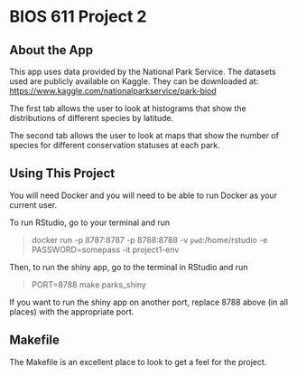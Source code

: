 BIOS 611 Project 2
=================

About the App
----------------
This app uses data provided by the National Park Service.
The datasets used are publicly available on Kaggle. They can be downloaded at: https://www.kaggle.com/nationalparkservice/park-biod

The first tab allows the user to look at histograms that show the distributions of different species by latitude.

The second tab allows the user to look at maps that show the number of species for different conservation statuses at each park. 

Using This Project
-----------------

You will need Docker and you will need to be able to run Docker as your current user.

To run RStudio, go to your terminal and run

> docker run -p 8787:8787 -p 8788:8788 -v `pwd`:/home/rstudio -e PASSWORD=somepass -it project1-env 

Then, to run the shiny app, go to the terminal in RStudio and run

> PORT=8788 make parks_shiny 

If you want to run the shiny app on another port, replace 8788 above (in all places) with the appropriate port.

Makefile
-----------

The Makefile is an excellent place to look to get a feel for the project.

